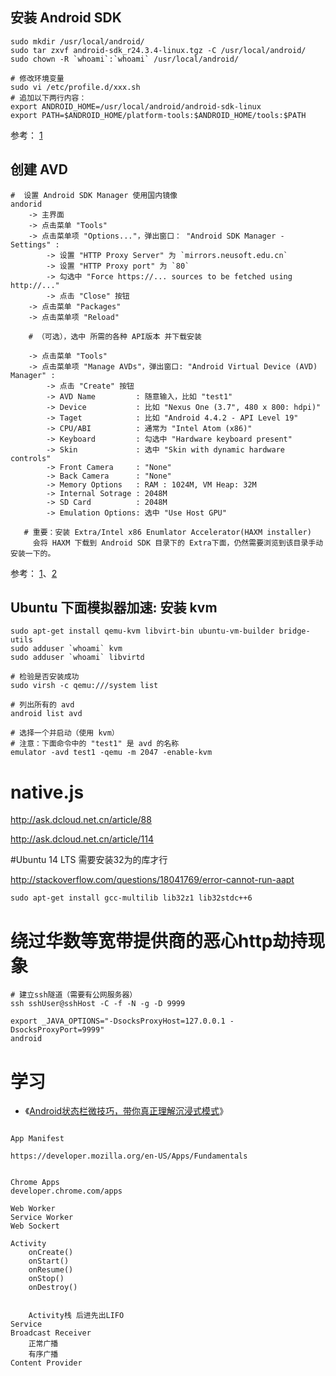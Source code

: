 


## 安装 Android SDK

```
sudo mkdir /usr/local/android/
sudo tar zxvf android-sdk_r24.3.4-linux.tgz -C /usr/local/android/
sudo chown -R `whoami`:`whoami` /usr/local/android/

# 修改环境变量
sudo vi /etc/profile.d/xxx.sh
# 追加以下两行内容：
export ANDROID_HOME=/usr/local/android/android-sdk-linux
export PATH=$ANDROID_HOME/platform-tools:$ANDROID_HOME/tools:$PATH
```

参考： [1](http://www.th7.cn/Program/Android/201411/320301.shtml)

## 创建 AVD

```
#  设置 Android SDK Manager 使用国内镜像 
andorid 
    -> 主界面
    -> 点击菜单 "Tools"
    -> 点击菜单项 "Options..."，弹出窗口： "Android SDK Manager - Settings" :
        -> 设置 "HTTP Proxy Server" 为 `mirrors.neusoft.edu.cn`
        -> 设置 "HTTP Proxy port" 为 `80`
        -> 勾选中 "Force https://... sources to be fetched using http://..."
        -> 点击 "Close" 按钮
    -> 点击菜单 "Packages"
    -> 点击菜单项 "Reload"

    # （可选），选中 所需的各种 API版本 并下载安装
 
    -> 点击菜单 "Tools"
    -> 点击菜单项 "Manage AVDs"，弹出窗口: "Android Virtual Device (AVD) Manager" :
        -> 点击 "Create" 按钮
        -> AVD Name         : 随意输入，比如 "test1"
        -> Device           : 比如 "Nexus One (3.7", 480 x 800: hdpi)" 
        -> Taget            : 比如 "Android 4.4.2 - API Level 19"
        -> CPU/ABI          : 通常为 "Intel Atom (x86)"
        -> Keyboard         : 勾选中 "Hardware keyboard present"
        -> Skin             : 选中 "Skin with dynamic hardware controls"
        -> Front Camera     : "None"
        -> Back Camera      : "None"
        -> Memory Options   : RAM : 1024M, VM Heap: 32M
        -> Internal Sotrage : 2048M
        -> SD Card          : 2048M 
        -> Emulation Options: 选中 "Use Host GPU"

   # 重要：安装 Extra/Intel x86 Enumlator Accelerator(HAXM installer)
     会将 HAXM 下载到 Android SDK 目录下的 Extra下面，仍然需要浏览到该目录手动安装一下的。

```

参考： [1](http://mirrors.neusoft.edu.cn/android/repository/)、[2](http://wear.techbrood.com/)

## Ubuntu 下面模拟器加速: 安装 kvm

```
sudo apt-get install qemu-kvm libvirt-bin ubuntu-vm-builder bridge-utils
sudo adduser `whoami` kvm
sudo adduser `whoami` libvirtd

# 检验是否安装成功
sudo virsh -c qemu:///system list

# 列出所有的 avd
android list avd

# 选择一个并启动（使用 kvm）
# 注意：下面命令中的 "test1" 是 avd 的名称
emulator -avd test1 -qemu -m 2047 -enable-kvm
```


# native.js
http://ask.dcloud.net.cn/article/88

http://ask.dcloud.net.cn/article/114

#Ubuntu 14 LTS 需要安装32为的库才行

http://stackoverflow.com/questions/18041769/error-cannot-run-aapt

```
sudo apt-get install gcc-multilib lib32z1 lib32stdc++6
```



# 绕过华数等宽带提供商的恶心http劫持现象

```
# 建立ssh隧道（需要有公网服务器）
ssh sshUser@sshHost -C -f -N -g -D 9999

export _JAVA_OPTIONS="-DsocksProxyHost=127.0.0.1 -DsocksProxyPort=9999"
android
```


# 学习

* 《[Android状态栏微技巧，带你真正理解沉浸式模式](http://blog.csdn.net/guolin_blog/article/details/51763825)》

```

App Manifest

https://developer.mozilla.org/en-US/Apps/Fundamentals


Chrome Apps
developer.chrome.com/apps

Web Worker
Service Worker
Web Sockert

Activity
    onCreate()
    onStart()
    onResume()
    onStop()
    onDestroy()

    
    Activity栈 后进先出LIFO
Service
Broadcast Receiver
    正常广播
    有序广播
Content Provider
```